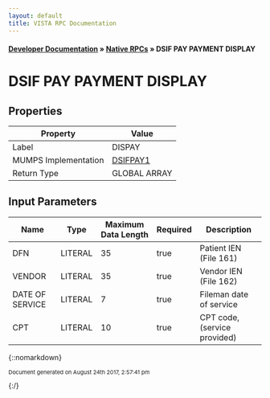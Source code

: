 ```yaml
---
layout: default
title: VISTA RPC Documentation
---
```


#### [Developer Documentation](../index) &#187; [Native RPCs](TableOfContents) &#187; DSIF PAY PAYMENT DISPLAY<br/>
# DSIF PAY PAYMENT DISPLAY



## Properties

Property | Value
--- | ---
Label | DISPAY
MUMPS Implementation | [DSIFPAY1](http://code.osehra.org/dox/Routine_DSIFPAY1_source.html)
Return Type | GLOBAL ARRAY


## Input Parameters

Name | Type | Maximum Data Length | Required | Description
--- | --- | --- | --- | ---
DFN | LITERAL | 35 | true | Patient IEN (File 161)
VENDOR | LITERAL | 35 | true | Vendor IEN (File 162)
DATE OF SERVICE | LITERAL | 7 | true | Fileman date of service
CPT | LITERAL | 10 | true | CPT code, (service provided)



{::nomarkdown} <br/><p style="font-size: 11px">Document generated on August 24th 2017, 2:57:41 pm</p>{:/}